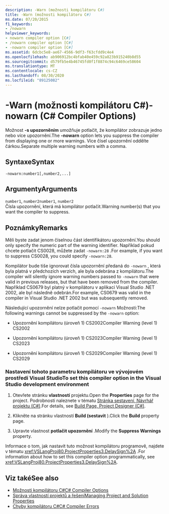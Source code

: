 ```yaml
---
description: -Warn (možnosti kompilátoru C#)
title: -Warn (možnosti kompilátoru C#)
ms.date: 07/20/2015
f1_keywords:
- /nowarn
helpviewer_keywords:
- nowarn compiler option [C#]
- /nowarn compiler option [C#]
- -nowarn compiler option [C#]
ms.assetid: 6dcbc5e8-ae67-4566-9df3-f63cfdd9c4e4
ms.openlocfilehash: ab906912bc4bfab40e459c92a823b915240b8d55
ms.sourcegitcommit: d579fb5e4b46745fd0f1f8874c94c6469ce58604
ms.translationtype: MT
ms.contentlocale: cs-CZ
ms.lasthandoff: 08/30/2020
ms.locfileid: "89125082"
---
```

# <a name="-nowarn-c-compiler-options"></a><span data-ttu-id="ecc66-103">-Warn (možnosti kompilátoru C#)</span><span class="sxs-lookup"><span data-stu-id="ecc66-103">-nowarn (C# Compiler Options)</span></span>
<span data-ttu-id="ecc66-104">Možnost **-s upozorněním** umožňuje potlačit, že kompilátor zobrazuje jedno nebo více upozornění.</span><span class="sxs-lookup"><span data-stu-id="ecc66-104">The **-nowarn** option lets you suppress the compiler from displaying one or more warnings.</span></span> <span data-ttu-id="ecc66-105">Více čísel upozornění oddělte čárkou.</span><span class="sxs-lookup"><span data-stu-id="ecc66-105">Separate multiple warning numbers with a comma.</span></span>  
  
## <a name="syntax"></a><span data-ttu-id="ecc66-106">Syntaxe</span><span class="sxs-lookup"><span data-stu-id="ecc66-106">Syntax</span></span>  
  
```console  
-nowarn:number1[,number2,...]  
```  
  
## <a name="arguments"></a><span data-ttu-id="ecc66-107">Argumenty</span><span class="sxs-lookup"><span data-stu-id="ecc66-107">Arguments</span></span>  
 <span data-ttu-id="ecc66-108">`number1`, `number2`</span><span class="sxs-lookup"><span data-stu-id="ecc66-108">`number1`, `number2`</span></span>  
 <span data-ttu-id="ecc66-109">Čísla upozornění, která má kompilátor potlačit.</span><span class="sxs-lookup"><span data-stu-id="ecc66-109">Warning number(s) that you want the compiler to suppress.</span></span>  
  
## <a name="remarks"></a><span data-ttu-id="ecc66-110">Poznámky</span><span class="sxs-lookup"><span data-stu-id="ecc66-110">Remarks</span></span>  
 <span data-ttu-id="ecc66-111">Měli byste zadat jenom číselnou část identifikátoru upozornění.</span><span class="sxs-lookup"><span data-stu-id="ecc66-111">You should only specify the numeric part of the warning identifier.</span></span> <span data-ttu-id="ecc66-112">Například pokud chcete potlačit CS0028, můžete zadat `-nowarn:28` .</span><span class="sxs-lookup"><span data-stu-id="ecc66-112">For example, if you want to suppress CS0028, you could specify `-nowarn:28`.</span></span>  
  
 <span data-ttu-id="ecc66-113">Kompilátor bude tiše ignorovat čísla upozornění předaná do `-nowarn` , která byla platná v předchozích verzích, ale byla odebrána z kompilátoru.</span><span class="sxs-lookup"><span data-stu-id="ecc66-113">The compiler will silently ignore warning numbers passed to `-nowarn` that were valid in previous releases, but that have been removed from the compiler.</span></span> <span data-ttu-id="ecc66-114">Například CS0679 byl platný v kompilátoru v aplikaci Visual Studio .NET 2002, ale byl následně odebrán.</span><span class="sxs-lookup"><span data-stu-id="ecc66-114">For example, CS0679 was valid in the compiler in Visual Studio .NET 2002 but was subsequently removed.</span></span>  
  
 <span data-ttu-id="ecc66-115">Následující upozornění nelze potlačit pomocí `-nowarn` Možnosti:</span><span class="sxs-lookup"><span data-stu-id="ecc66-115">The following warnings cannot be suppressed by the `-nowarn` option:</span></span>  
  
- <span data-ttu-id="ecc66-116">Upozornění kompilátoru (úroveň 1) CS2002</span><span class="sxs-lookup"><span data-stu-id="ecc66-116">Compiler Warning (level 1) CS2002</span></span>  
  
- <span data-ttu-id="ecc66-117">Upozornění kompilátoru (úroveň 1) CS2023</span><span class="sxs-lookup"><span data-stu-id="ecc66-117">Compiler Warning (level 1) CS2023</span></span>  
  
- <span data-ttu-id="ecc66-118">Upozornění kompilátoru (úroveň 1) CS2029</span><span class="sxs-lookup"><span data-stu-id="ecc66-118">Compiler Warning (level 1) CS2029</span></span>  
  
### <a name="to-set-this-compiler-option-in-the-visual-studio-development-environment"></a><span data-ttu-id="ecc66-119">Nastavení tohoto parametru kompilátoru ve vývojovém prostředí Visual Studio</span><span class="sxs-lookup"><span data-stu-id="ecc66-119">To set this compiler option in the Visual Studio development environment</span></span>  
  
1. <span data-ttu-id="ecc66-120">Otevřete stránku **vlastností** projektu.</span><span class="sxs-lookup"><span data-stu-id="ecc66-120">Open the **Properties** page for the project.</span></span> <span data-ttu-id="ecc66-121">Podrobnosti naleznete v tématu [Stránka sestavení, Návrhář projektu (C#)](/visualstudio/ide/reference/build-page-project-designer-csharp).</span><span class="sxs-lookup"><span data-stu-id="ecc66-121">For details, see [Build Page, Project Designer (C#)](/visualstudio/ide/reference/build-page-project-designer-csharp).</span></span>  
  
2. <span data-ttu-id="ecc66-122">Klikněte na stránku vlastností **Build (sestavit** ).</span><span class="sxs-lookup"><span data-stu-id="ecc66-122">Click the **Build** property page.</span></span>  
  
3. <span data-ttu-id="ecc66-123">Upravte vlastnost **potlačit upozornění** .</span><span class="sxs-lookup"><span data-stu-id="ecc66-123">Modify the **Suppress Warnings** property.</span></span>  
  
 <span data-ttu-id="ecc66-124">Informace o tom, jak nastavit tuto možnost kompilátoru programově, najdete v tématu <xref:VSLangProj80.ProjectProperties3.DelaySign%2A> .</span><span class="sxs-lookup"><span data-stu-id="ecc66-124">For information about how to set this compiler option programmatically, see <xref:VSLangProj80.ProjectProperties3.DelaySign%2A>.</span></span>  
  
## <a name="see-also"></a><span data-ttu-id="ecc66-125">Viz také</span><span class="sxs-lookup"><span data-stu-id="ecc66-125">See also</span></span>

- [<span data-ttu-id="ecc66-126">Možnosti kompilátoru C#</span><span class="sxs-lookup"><span data-stu-id="ecc66-126">C# Compiler Options</span></span>](./index.md)
- [<span data-ttu-id="ecc66-127">Správa vlastností projektů a řešení</span><span class="sxs-lookup"><span data-stu-id="ecc66-127">Managing Project and Solution Properties</span></span>](/visualstudio/ide/managing-project-and-solution-properties)
- [<span data-ttu-id="ecc66-128">Chyby kompilátoru C#</span><span class="sxs-lookup"><span data-stu-id="ecc66-128">C# Compiler Errors</span></span>](../compiler-messages/index.md)
